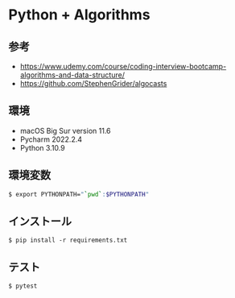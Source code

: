 # Python + Algorithms

## 参考

- https://www.udemy.com/course/coding-interview-bootcamp-algorithms-and-data-structure/
- https://github.com/StephenGrider/algocasts

## 環境

- macOS Big Sur version 11.6
- Pycharm 2022.2.4
- Python 3.10.9

## 環境変数

```bash
$ export PYTHONPATH="`pwd`:$PYTHONPATH"
```

## インストール

```
$ pip install -r requirements.txt
```

## テスト

```
$ pytest
```
